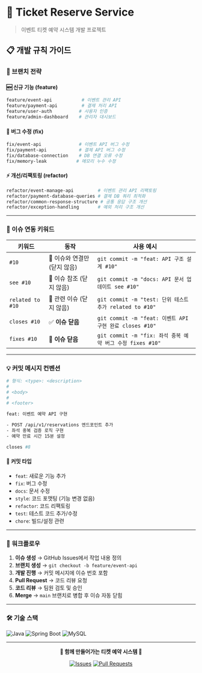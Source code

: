 # 🎫 Ticket Reserve Service

> 이벤트 티켓 예약 시스템 개발 프로젝트

## 📋 개발 규칙 가이드

### 🌿 브랜치 전략

#### 🆕 신규 기능 (feature)
```bash
feature/event-api           # 이벤트 관리 API
feature/payment-api         # 결제 처리 API
feature/user-auth          # 사용자 인증
feature/admin-dashboard    # 관리자 대시보드
```

#### 🐛 버그 수정 (fix)
```bash
fix/event-api              # 이벤트 API 버그 수정
fix/payment-api            # 결제 API 버그 수정
fix/database-connection    # DB 연결 오류 수정
fix/memory-leak           # 메모리 누수 수정
```

#### ⚡ 개선/리팩토링 (refactor)
```bash
refactor/event-manage-api         # 이벤트 관리 API 리팩토링
refactor/payment-database-queries # 결제 DB 쿼리 최적화
refactor/common-response-structure # 공통 응답 구조 개선
refactor/exception-handling       # 예외 처리 구조 개선
```

---

### 🔗 이슈 연동 키워드

| 키워드 | 동작 | 사용 예시 |
|--------|------|-----------|
| `#10` | 🔗 이슈와 연결만 (닫지 않음) | `git commit -m "feat: API 구조 설계 #10"` |
| `see #10` | 👀 이슈 참조 (닫지 않음) | `git commit -m "docs: API 문서 업데이트 see #10"` |
| `related to #10` | 📌 관련 이슈 (닫지 않음) | `git commit -m "test: 단위 테스트 추가 related to #10"` |
| `closes #10` | ✅ **이슈 닫음** | `git commit -m "feat: 이벤트 API 구현 완료 closes #10"` |
| `fixes #10` | 🔧 **이슈 닫음** | `git commit -m "fix: 좌석 중복 예약 버그 수정 fixes #10"` |

---

### 💡 커밋 메시지 컨벤션

```bash
# 형식: <type>: <description>
# 
# <body>
# 
# <footer>

feat: 이벤트 예약 API 구현

- POST /api/v1/reservations 엔드포인트 추가
- 좌석 중복 검증 로직 구현
- 예약 만료 시간 15분 설정

closes #8
```

#### 📝 커밋 타입

- `feat`: 새로운 기능 추가
- `fix`: 버그 수정
- `docs`: 문서 수정
- `style`: 코드 포맷팅 (기능 변경 없음)
- `refactor`: 코드 리팩토링
- `test`: 테스트 코드 추가/수정
- `chore`: 빌드/설정 관련

---

### 🔄 워크플로우

1. **이슈 생성** → GitHub Issues에서 작업 내용 정의
2. **브랜치 생성** → `git checkout -b feature/event-api`
3. **개발 진행** → 커밋 메시지에 이슈 번호 포함
4. **Pull Request** → 코드 리뷰 요청
5. **코드 리뷰** → 팀원 검토 및 승인
6. **Merge** → `main` 브랜치로 병합 후 이슈 자동 닫힘

---

### 🛠️ 기술 스택

![Java](https://img.shields.io/badge/Java-21-orange?style=flat-square&logo=java)
![Spring Boot](https://img.shields.io/badge/Spring%20Boot-3.x-brightgreen?style=flat-square&logo=spring)
![MySQL](https://img.shields.io/badge/MySQL-8.0-blue?style=flat-square&logo=mysql)

---


<div align="center">

**🚀 함께 만들어가는 티켓 예약 시스템 🚀**

[![Issues](https://img.shields.io/github/issues/implement-study-25/ticket-reserve-service?style=flat-square)](https://github.com/implement-study-25/ticket-reserve-service/issues)
[![Pull Requests](https://img.shields.io/github/issues-pr/implement-study-25/ticket-reserve-service?style=flat-square)](https://github.com/implement-study-25/ticket-reserve-service/pulls)

</div>
